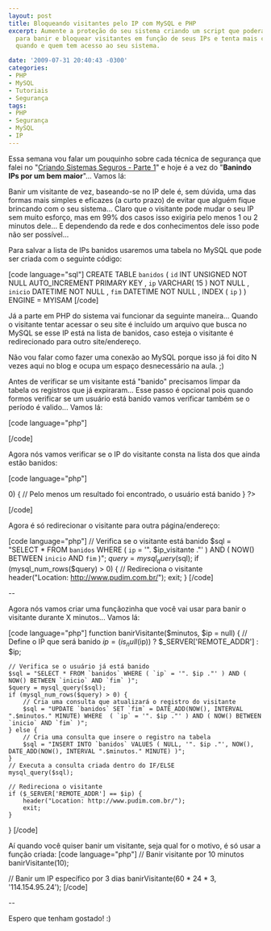 ```yaml
---
layout: post
title: Bloqueando visitantes pelo IP com MySQL e PHP
excerpt: Aumente a proteção do seu sistema criando um script que poderá ser usado
  para banir e bloquear visitantes em função de seus IPs e tenta mais controle sobre
  quando e quem tem acesso ao seu sistema.

date: '2009-07-31 20:40:43 -0300'
categories:
- PHP
- MySQL
- Tutoriais
- Segurança
tags:
- PHP
- Segurança
- MySQL
- IP
---
```

Essa semana vou falar um pouquinho sobre cada técnica de segurança que falei no "<a href="/criando-sistemas-seguros-parte-1" target="blank">Criando Sistemas Seguros - Parte 1</a>" e hoje é a vez do "<strong>Banindo IPs por um bem maior</strong>"... Vamos lá:

Banir um visitante de vez, baseando-se no IP dele é, sem dúvida, uma das formas mais simples e eficazes (a curto prazo) de evitar que alguém fique brincando com o seu sistema... Claro que o visitante pode mudar o seu IP sem muito esforço, mas em 99% dos casos isso exigiria pelo menos 1 ou 2 minutos dele... E dependendo da rede e dos conhecimentos dele isso pode não ser possível...

Para salvar a lista de IPs banidos usaremos uma tabela no MySQL que pode ser criada com o seguinte código:


[code language="sql"]
CREATE TABLE `banidos` (
	`id` INT UNSIGNED NOT NULL AUTO_INCREMENT PRIMARY KEY ,
	`ip` VARCHAR( 15 ) NOT NULL ,
	`inicio` DATETIME NOT NULL ,
	`fim` DATETIME NOT NULL ,
	INDEX ( `ip` )
) ENGINE = MYISAM
[/code]

Já a parte em PHP do sistema vai funcionar da seguinte maneira... Quando o visitante tentar acessar o seu site é incluído um arquivo que busca no MySQL se esse IP está na lista de banidos, caso esteja o visitante é redirecionado para outro site/endereço.

Não vou falar como fazer uma conexão ao MySQL porque isso já foi dito N vezes aqui no blog e ocupa um espaço desnecessário na aula. ;)

Antes de verificar se um visitante está "banido" precisamos limpar da tabela os registros que já expiraram... Esse passo é opcional pois quando formos verificar se um usuário está banido vamos verificar também se o período é valido... Vamos lá:


[code language="php"]
<?php

// Inclui o arquivo que faz a conexão com o banco de dados
require_once('mysql.php');

// IP do visitante para uso futuro
$ip_visitante = $_SERVER['REMOTE_ADDR'];

// Deleta os registros que já expiraram, esse passo é opcional!
$sql = "DELETE FROM `banidos` WHERE ( `fim` <= NOW() )";
mysql_query($sql);

?>
[/code]

Agora nós vamos verificar se o IP do visitante consta na lista dos que ainda estão banidos:


[code language="php"]
<?php

// Inclui o arquivo que faz a conexão com o banco de dados
require_once('mysql.php');

// IP do visitante para uso futuro
$ip_visitante = $_SERVER['REMOTE_ADDR'];

// Deleta os registros que já expiraram, esse passo é opcional!
$sql = "DELETE FROM `banidos` WHERE ( `fim` <= NOW() )";
mysql_query($sql);

// Verifica se o visitante está banido
$sql = "SELECT * FROM `banidos` WHERE ( `ip` = '". $ip_visitante ."' ) AND ( NOW() BETWEEN `inicio` AND `fim` )";
$query = mysql_query($sql);
if (mysql_num_rows($query) > 0) {
	// Pelo menos um resultado foi encontrado, o usuário está banido
}

?>
[/code]

Agora é só redirecionar o visitante para outra página/endereço:


[code language="php"]
// Verifica se o visitante está banido
$sql = "SELECT * FROM `banidos` WHERE ( `ip` = '". $ip_visitante ."' ) AND ( NOW() BETWEEN `inicio` AND `fim` )";
$query = mysql_query($sql);
if (mysql_num_rows($query) > 0) {
	// Redireciona o visitante
	header("Location: http://www.pudim.com.br/");
	exit;
}
[/code]

--

Agora nós vamos criar uma funçãozinha que você vai usar para banir o visitante durante X minutos... Vamos lá:


[code language="php"]
function banirVisitante($minutos, $ip = null) {
	// Define o IP que será banido
	$ip = (is_null($ip)) ? $_SERVER['REMOTE_ADDR'] : $ip;

	// Verifica se o usuário já está banido
	$sql = "SELECT * FROM `banidos` WHERE ( `ip` = '". $ip ."' ) AND ( NOW() BETWEEN `inicio` AND `fim` )";
	$query = mysql_query($sql);
	if (mysql_num_rows($query) > 0) {
		// Cria uma consulta que atualizará o registro do visitante
		$sql = "UPDATE `banidos` SET `fim` = DATE_ADD(NOW(), INTERVAL ".$minutos." MINUTE) WHERE  ( `ip` = '". $ip ."' ) AND ( NOW() BETWEEN `inicio` AND `fim` )";
	} else {
		// Cria uma consulta que insere o registro na tabela
		$sql = "INSERT INTO `banidos` VALUES ( NULL, '". $ip ."', NOW(), DATE_ADD(NOW(), INTERVAL ".$minutos." MINUTE) )";
	}
	// Executa a consulta criada dentro do IF/ELSE
	mysql_query($sql);

	// Redireciona o visitante
	if ($_SERVER['REMOTE_ADDR'] == $ip) {
		header("Location: http://www.pudim.com.br/");
		exit;
	}
}
[/code]

Aí quando você quiser banir um visitante, seja qual for o motivo, é só usar a função criada:
[code language="php"]
// Banir visitante por 10 minutos
banirVisitante(10);

// Banir um IP específico por 3 dias
banirVisitante(60 * 24 * 3, '114.154.95.24');  [/code]

--

Espero que tenham gostado! :)

